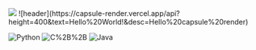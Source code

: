 <img src="https://capsule-render.vercel.app/api?type=waving&color=auto&height=400&section=header&text=seungduck%20shin&fontSize=45" />
![header](https://capsule-render.vercel.app/api?height=400&text=Hello%20World!&desc=Hello%20capsule%20render)
<p> 
<img alt="Python" src ="https://img.shields.io/badge/Python-3776AB.svg?&style=for-the-badge&logo=Python&logoColor=yellow"/>
<img alt="C%2B%2B" src="https://img.shields.io/badge/C++-00599C?style=for-the-badge&logo=C%2B%2B&logoColor=white"/>
<img alt="Java" src="https://img.shields.io/badge/Java-007396?style=for-the-badge&logo=Java&logoColor=red"/>

</p>

